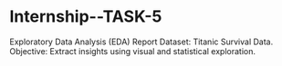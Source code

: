 # Internship--TASK-5
Exploratory Data Analysis (EDA) Report  Dataset: Titanic Survival Data. Objective: Extract insights using visual and statistical exploration.
